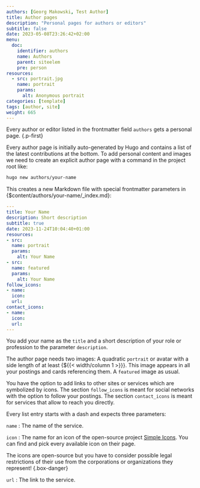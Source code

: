 ```yaml
---
authors: [Georg Makowski, Test Author]
title: Author pages
description: "Personal pages for authors or editors"
subtitle: false
date: 2023-05-08T23:26:42+02:00 
menu:
  doc:
    identifier: authors
    name: Authors
    parent: siteelem
    pre: person
resources:
  - src: portrait.jpg
    name: portrait
    params:
      alt: Anonymous portrait
categories: [template]
tags: [author, site]
weight: 665
---
```


Every author or editor listed in the frontmatter field `authors` gets a personal page.
{.p-first}
<!--more-->

Every author page is initially auto-generated by Hugo and contains a list of the latest contributions at the bottom. To add personal content and images we need to create an explicit author page with a command in the project root like:

```sh {.left-in}
hugo new authors/your-name
```

This creates a new Markdown file with special frontmatter parameters in {$content/authors/your-name/_index.md}:

```yaml {.left-in}
---
title: Your Name
description: Short description
subtitle: true
date: 2023-11-24T10:04:40+01:00
resources:
- src: 
  name: portrait
  params:
    alt: Your Name
- src: 
  name: featured
  params:
    alt: Your Name
follow_icons:
- name: 
  icon: 
  url: 
contact_icons:
- name: 
  icon: 
  url: 
---
```

You add your name as the `title` and a short description of your role or profession to the parameter `description`.

The author page needs two images:
A quadratic `portrait` or avatar with a side length of at least {${{< width/column 1 >}}}. This image appears in all your postings and cards referencing them.
A `featured` image as usual.

You have the option to add links to other sites or services which are symbolized by icons. The section `follow_icons` is meant for social networks with the option to follow your postings. The section `contact_icons` is meant for services that allow to reach you directly.

Every list entry starts with a dash and expects three parameters:

`name`
: The name of the service.

`icon`
: The name for an icon of the open-source project [Simple Icons](https://simpleicons.org). You can find and pick every available icon on their page.

  The icons are open-source but you have to consider possible legal restrictions of their use from the corporations or organizations they represent!
  {.box-danger}

`url`
: The link to the service.

